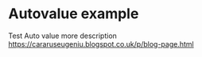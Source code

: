 # Autovalue example
Test Auto value more description https://cararuseugeniu.blogspot.co.uk/p/blog-page.html
